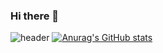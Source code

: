 ### Hi there 👋
![header](https://capsule-render.vercel.app/api?type=wave&color=auto&height=300&section=header&text=Gogletester&fontSize=90)
[![Anurag's GitHub stats](https://github-readme-stats.vercel.app/api?username=Gogletester&show_icons=true&theme=highcontrast)](https://github.com/anuraghazra/github-readme-stats)

<!--
**Gogletester/Gogletester** is a ✨ _special_ ✨ repository because its `README.md` (this file) appears on your GitHub profile.

Here are some ideas to get you started:

- 🔭 I’m currently working on ...
- 🌱 I’m currently learning ...
- 👯 I’m looking to collaborate on ...
- 🤔 I’m looking for help with ...
- 💬 Ask me about ...
- 📫 How to reach me: ...
- 😄 Pronouns: ...
- ⚡ Fun fact: ...
-->
